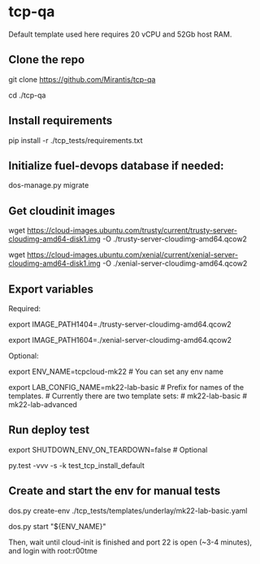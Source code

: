 # tcp-qa

Default template used here requires 20 vCPU and 52Gb host RAM.

Clone the repo
--------------

git clone https://github.com/Mirantis/tcp-qa

cd ./tcp-qa

Install requirements
--------------------

pip install -r ./tcp_tests/requirements.txt

Initialize fuel-devops database if needed:
------------------------------------------

dos-manage.py migrate

Get cloudinit images
--------------------

wget https://cloud-images.ubuntu.com/trusty/current/trusty-server-cloudimg-amd64-disk1.img -O ./trusty-server-cloudimg-amd64.qcow2

wget https://cloud-images.ubuntu.com/xenial/current/xenial-server-cloudimg-amd64-disk1.img -O ./xenial-server-cloudimg-amd64.qcow2

Export variables
----------------

Required:

export IMAGE_PATH1404=./trusty-server-cloudimg-amd64.qcow2

export IMAGE_PATH1604=./xenial-server-cloudimg-amd64.qcow2


Optional:

export ENV_NAME=tcpcloud-mk22  # You can set any env name

export LAB_CONFIG_NAME=mk22-lab-basic  # Prefix for names of the templates.
                                       # Currently there are two template sets:
                                       # mk22-lab-basic
                                       # mk22-lab-advanced

Run deploy test
---------------

export SHUTDOWN_ENV_ON_TEARDOWN=false  # Optional

py.test -vvv -s -k test_tcp_install_default


Create and start the env for manual tests
-----------------------------------------

dos.py create-env ./tcp_tests/templates/underlay/mk22-lab-basic.yaml

dos.py start "${ENV_NAME}"


Then, wait until cloud-init is finished and port 22 is open (~3-4 minutes), and login with root:r00tme
